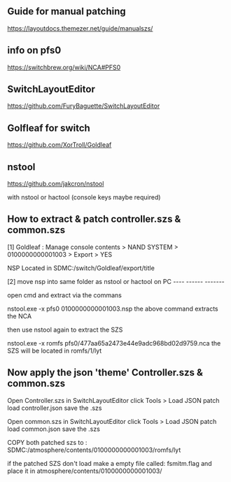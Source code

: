 Guide for manual patching
-------------------------
https://layoutdocs.themezer.net/guide/manualszs/


info on pfs0
------------
https://switchbrew.org/wiki/NCA#PFS0


SwitchLayoutEditor
------------------
https://github.com/FuryBaguette/SwitchLayoutEditor

Golfleaf for switch
-------------------
https://github.com/XorTroll/Goldleaf


nstool
------
https://github.com/jakcron/nstool

with nstool or hactool (console keys maybe required)


How to extract & patch controller.szs & common.szs
--------------------------------------------------

[1] Goldleaf : Manage console contents > NAND SYSTEM > 0100000000001003 > Export > YES

NSP Located in SDMC:/switch/Goldleaf/export/title

[2] move nsp into same folder as nstool or hactool on PC
                  ----           ------    -------

open cmd and extract via the commans

nstool.exe -x pfs0 0100000000001003.nsp
the above command extracts the NCA

then use nstool again to extract the SZS

nstool.exe -x romfs pfs0/477aa65a2473e44e9adc968bd02d9759.nca
the SZS will be located in romfs/1/lyt


Now apply the json 'theme' Controller.szs & common.szs
------------------------------------------------------

Open Controller.szs in SwitchLayoutEditor click Tools > Load JSON patch
load controller.json save the .szs

Open common.szs in SwitchLayoutEditor click Tools > Load JSON patch
load common.json save the .szs

COPY both patched szs to : SDMC:/atmosphere/contents/0100000000001003/romfs/lyt

if the patched SZS don't load make a empty file called: fsmitm.flag and place it in atmosphere/contents/0100000000001003/
